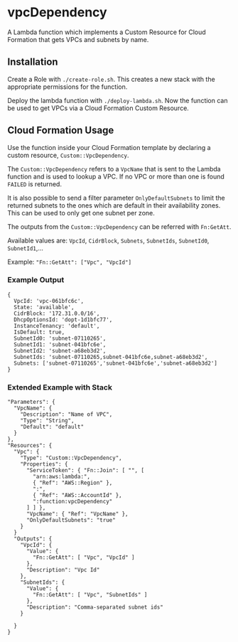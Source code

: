 # vpcDependency

A Lambda function which implements a Custom Resource for Cloud Formation that
gets VPCs and subnets by name.

## Installation

Create a Role with `./create-role.sh`. This creates a new stack with the
appropriate permissions for the function.

Deploy the lambda function with `./deploy-lambda.sh`. Now the function can be
used to get VPCs via a Cloud Formation Custom Resource.

## Cloud Formation Usage

Use the function inside your Cloud Formation template by declaring a custom
resource, `Custom::VpcDependency`.

The `Custom::VpcDependency` refers to a `VpcName` that is sent to the Lambda
function and is used to lookup a VPC. If no VPC or more than one is found
`FAILED` is returned.

It is also possible to send a filter parameter `OnlyDefaultSubnets` to limit
the returned subnets to the ones which are default in their availability zones.
This can be used to only get one subnet per zone.

The outputs from the `Custom::VpcDependency` can be referred with `Fn:GetAtt`.

Available values are: `VpcId`, `CidrBlock`, `Subnets`, `SubnetIds`, `SubnetId0`, `SubnetId1`,...

Example: `"Fn::GetAtt": ["Vpc", "VpcId"]`


### Example Output

```
{
  VpcId: 'vpc-061bfc6c',
  State: 'available',
  CidrBlock: '172.31.0.0/16',
  DhcpOptionsId: 'dopt-1d1bfc77',
  InstanceTenancy: 'default',
  IsDefault: true,
  SubnetId0: 'subnet-07110265',
  SubnetId1: 'subnet-041bfc6e',
  SubnetId2: 'subnet-a68eb3d2',
  SubnetIds: 'subnet-07110265,subnet-041bfc6e,subnet-a68eb3d2',
  Subnets: ['subnet-07110265','subnet-041bfc6e','subnet-a68eb3d2']
}
```


### Extended Example with Stack

```
"Parameters": {
  "VpcName": {
    "Description": "Name of VPC",
    "Type": "String",
    "Default": "default"
  }
},
"Resources": {
  "Vpc": {
    "Type": "Custom::VpcDependency",
    "Properties": {
      "ServiceToken": { "Fn::Join": [ "", [
        "arn:aws:lambda:",
        { "Ref": "AWS::Region" },
        ":",
        { "Ref": "AWS::AccountId" },
        ":function:vpcDependency"
      ] ] },
      "VpcName": { "Ref": "VpcName" },
      "OnlyDefaultSubnets": "true"
    }
  }
  "Outputs": {
    "VpcId": {
      "Value": {
        "Fn::GetAtt": [ "Vpc", "VpcId" ]
      },
      "Description": "Vpc Id"
    },
    "SubnetIds": {
      "Value": {
        "Fn::GetAtt": [ "Vpc", "SubnetIds" ]
      },
      "Description": "Comma-separated subnet ids"
    }

  }
}
```


